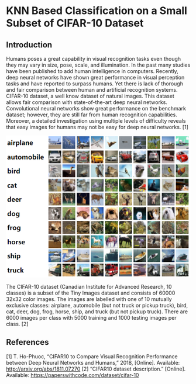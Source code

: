 # KNN Based Classification on a Small Subset of CIFAR-10 Dataset
## Introduction
Humans poses a great capability in visual recognition tasks even though they may vary in size, pose, scale, and illumination. In the past many studies have been published to add human intelligence in computers. Recently, deep neural networks have shown great performance in visual perception tasks and have reported to surpass humans. Yet there is lack of thorough and fair comparison between human and artificial recognition systems.  CIFAR-10 dataset, a well know dataset of natural images. This dataset allows fair comparison with state-of-the-art deep neural networks. Convolutional neural networks show great performance on the benchmark dataset; however, they are still far from human recognition capabilities. Moreover, a detailed investigation using multiple levels of difficulty reveals that easy images for humans may not be easy for deep neural networks. [1]

![alt text](images/cifar10.png)

The CIFAR-10 dataset (Canadian Institute for Advanced Research, 10 classes) is a subset of the Tiny Images dataset and consists of 60000 32x32 color images. The images are labelled with one of 10 mutually exclusive classes: airplane, automobile (but not truck or pickup truck), bird, cat, deer, dog, frog, horse, ship, and truck (but not pickup truck). There are 6000 images per class with 5000 training and 1000 testing images per class. [2]

## References
[1]	T. Ho-Phuoc, “CIFAR10 to Compare Visual Recognition Performance between Deep Neural Networks and Humans,” 2018, [Online]. Available: http://arxiv.org/abs/1811.07270
[2]	“CIFAR10 dataset description.” [Online]. Available: https://paperswithcode.com/dataset/cifar-10

